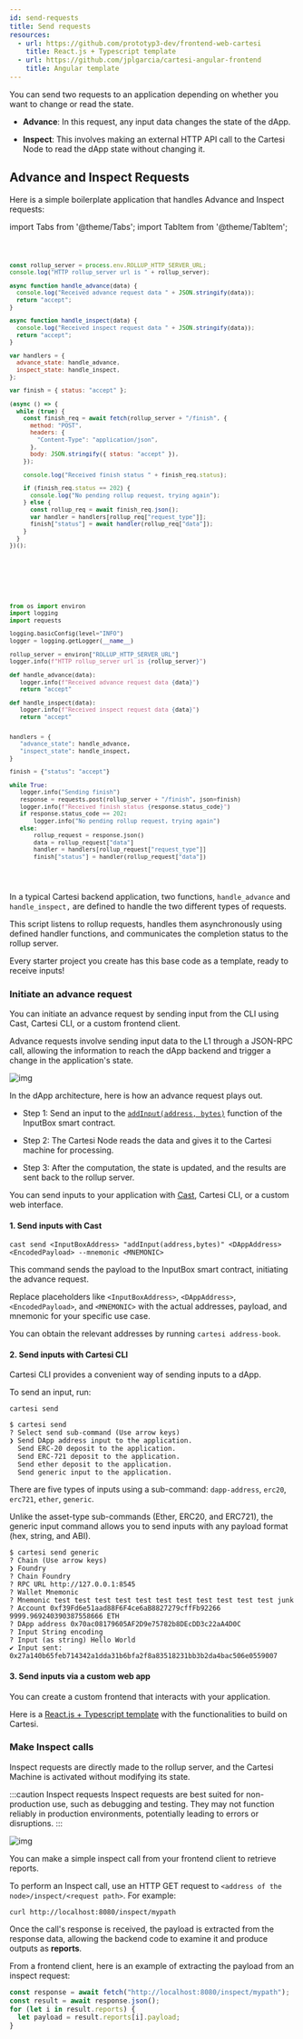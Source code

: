 ```yaml
---
id: send-requests
title: Send requests
resources:
  - url: https://github.com/prototyp3-dev/frontend-web-cartesi
    title: React.js + Typescript template
  - url: https://github.com/jplgarcia/cartesi-angular-frontend
    title: Angular template
---
```


You can send two requests to an application depending on whether you want to change or read the state.

- **Advance**: In this request, any input data changes the state of the dApp.

- **Inspect**: This involves making an external HTTP API call to the Cartesi Node to read the dApp state without changing it.

## Advance and Inspect Requests

Here is a simple boilerplate application that handles Advance and Inspect requests:

import Tabs from '@theme/Tabs';
import TabItem from '@theme/TabItem';

<Tabs>
  <TabItem value="JavaScript" label="JavaScript" default>
<pre><code>

```javascript
const rollup_server = process.env.ROLLUP_HTTP_SERVER_URL;
console.log("HTTP rollup_server url is " + rollup_server);

async function handle_advance(data) {
  console.log("Received advance request data " + JSON.stringify(data));
  return "accept";
}

async function handle_inspect(data) {
  console.log("Received inspect request data " + JSON.stringify(data));
  return "accept";
}

var handlers = {
  advance_state: handle_advance,
  inspect_state: handle_inspect,
};

var finish = { status: "accept" };

(async () => {
  while (true) {
    const finish_req = await fetch(rollup_server + "/finish", {
      method: "POST",
      headers: {
        "Content-Type": "application/json",
      },
      body: JSON.stringify({ status: "accept" }),
    });

    console.log("Received finish status " + finish_req.status);

    if (finish_req.status == 202) {
      console.log("No pending rollup request, trying again");
    } else {
      const rollup_req = await finish_req.json();
      var handler = handlers[rollup_req["request_type"]];
      finish["status"] = await handler(rollup_req["data"]);
    }
  }
})();
```

</code></pre>
</TabItem>

<TabItem value="Python" label="Python" default>
<pre><code>

```python
from os import environ
import logging
import requests

logging.basicConfig(level="INFO")
logger = logging.getLogger(__name__)

rollup_server = environ["ROLLUP_HTTP_SERVER_URL"]
logger.info(f"HTTP rollup_server url is {rollup_server}")

def handle_advance(data):
   logger.info(f"Received advance request data {data}")
   return "accept"

def handle_inspect(data):
   logger.info(f"Received inspect request data {data}")
   return "accept"


handlers = {
   "advance_state": handle_advance,
   "inspect_state": handle_inspect,
}

finish = {"status": "accept"}

while True:
   logger.info("Sending finish")
   response = requests.post(rollup_server + "/finish", json=finish)
   logger.info(f"Received finish status {response.status_code}")
   if response.status_code == 202:
       logger.info("No pending rollup request, trying again")
   else:
       rollup_request = response.json()
       data = rollup_request["data"]
       handler = handlers[rollup_request["request_type"]]
       finish["status"] = handler(rollup_request["data"])

```

</code></pre>
</TabItem>

</Tabs>

In a typical Cartesi backend application, two functions, `handle_advance` and `handle_inspect,` are defined to handle the two different types of requests.

This script listens to rollup requests, handles them asynchronously using defined handler functions, and communicates the completion status to the rollup server.

Every starter project you create has this base code as a template, ready to receive inputs!

### Initiate an advance request

You can initiate an advance request by sending input from the CLI using Cast, Cartesi CLI, or a custom frontend client.

Advance requests involve sending input data to the L1 through a JSON-RPC call, allowing the information to reach the dApp backend and trigger a change in the application's state.

![img](../../../static/img/v1.3/advance.jpg)

In the dApp architecture, here is how an advance request plays out.

- Step 1: Send an input to the [`addInput(address, bytes)`](../rollups-apis/json-rpc/input-box.md/#addinput) function of the InputBox smart contract.

- Step 2: The Cartesi Node reads the data and gives it to the Cartesi machine for processing.

- Step 3: After the computation, the state is updated, and the results are sent back to the rollup server.

You can send inputs to your application with [Cast](https://book.getfoundry.sh/cast/), Cartesi CLI, or a custom web interface.

#### 1. Send inputs with Cast

```shell
cast send <InputBoxAddress> "addInput(address,bytes)" <DAppAddress> <EncodedPayload> --mnemonic <MNEMONIC>
```

This command sends the payload to the InputBox smart contract, initiating the advance request.

Replace placeholders like `<InputBoxAddress>`, `<DAppAddress>`, `<EncodedPayload>`, and `<MNEMONIC>` with the actual addresses, payload, and mnemonic for your specific use case.

You can obtain the relevant addresses by running `cartesi address-book`.

#### 2. Send inputs with Cartesi CLI

Cartesi CLI provides a convenient way of sending inputs to a dApp.

To send an input, run:

```shell
cartesi send
```

```shell
$ cartesi send
? Select send sub-command (Use arrow keys)
❯ Send DApp address input to the application.
  Send ERC-20 deposit to the application.
  Send ERC-721 deposit to the application.
  Send ether deposit to the application.
  Send generic input to the application.
```

There are five types of inputs using a sub-command: `dapp-address`, `erc20`, `erc721`, `ether`, `generic`.

Unlike the asset-type sub-commands (Ether, ERC20, and ERC721), the generic input command allows you to send inputs with any payload format (hex, string, and ABI).

```shell
$ cartesi send generic
? Chain (Use arrow keys)
❯ Foundry
? Chain Foundry
? RPC URL http://127.0.0.1:8545
? Wallet Mnemonic
? Mnemonic test test test test test test test test test test test junk
? Account 0xf39Fd6e51aad88F6F4ce6aB8827279cffFb92266 9999.969240390387558666 ETH
? DApp address 0x70ac08179605AF2D9e75782b8DEcDD3c22aA4D0C
? Input String encoding
? Input (as string) Hello World
✔ Input sent: 0x27a140b65feb714342a1dda31b6bfa2f8a83518231bb3b2da4bac506e0559007
```

#### 3. Send inputs via a custom web app

You can create a custom frontend that interacts with your application.

Here is a [React.js + Typescript template](https://github.com/prototyp3-dev/frontend-web-cartesi) with the functionalities to build on Cartesi.

### Make Inspect calls

Inspect requests are directly made to the rollup server, and the Cartesi Machine is activated without modifying its state.

:::caution Inspect requests
Inspect requests are best suited for non-production use, such as debugging and testing. They may not function reliably in production environments, potentially leading to errors or disruptions.
:::

![img](../../../static/img/v1.3/inspect.jpg)

You can make a simple inspect call from your frontend client to retrieve reports.

To perform an Inspect call, use an HTTP GET request to `<address of the node>/inspect/<request path>`. For example:

```shell
curl http://localhost:8080/inspect/mypath
```

Once the call's response is received, the payload is extracted from the response data, allowing the backend code to examine it and produce outputs as **reports**.

From a frontend client, here is an example of extracting the payload from an inspect request:

```javascript
const response = await fetch("http://localhost:8080/inspect/mypath");
const result = await response.json();
for (let i in result.reports) {
  let payload = result.reports[i].payload;
}
```
